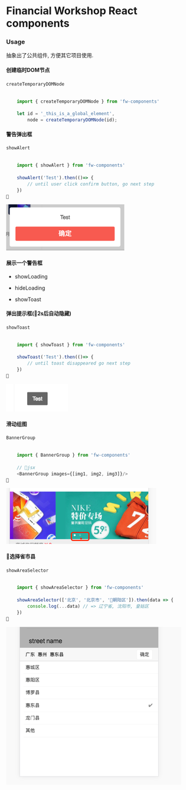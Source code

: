 # Financial Workshop React components

### Usage

抽象出了公共组件, 方便其它项目使用.

#### 创建临时DOM节点
 
`createTemporaryDOMNode`

```javascript

    import { createTemporaryDOMNode } from 'fw-components'

    let id = '_this_is_a_global_element',
        node = createTemporaryDOMNode(id);

```

#### 警告弹出框

`showAlert`

```javascript

    import { showAlert } from 'fw-components'

    showAlert('Test').then(()=> {
        // until user click confirm button, go next step
    })
   
```

![showAlert](https://raw.githubusercontent.com/FinanicalWorkshop/fw-components/master/images/QQ20180110-174658.png)

#### 展示一个警告框
  
* showLoading

* hideLoading
  
* showToast

#### 弹出提示框(2s后自动隐藏)

`showToast`

```javascript

    import { showToast } from 'fw-components'

    showToast('Test').then(()=> {
        // until toast disappeared go next step
    })
   
```

![showToast](https://raw.githubusercontent.com/FinanicalWorkshop/fw-components/master/images/QQ20180110-175250.png)

#### 滑动组图

`BannerGroup`

```javascript

    import { BannerGroup } from 'fw-components'

    // jsx
    <BannerGroup images={[img1, img2, img3]}/>
   
```

![BannerGroup](https://raw.githubusercontent.com/FinanicalWorkshop/fw-components/master/images/QQ20180110-175832.png)

#### 选择省市县

`showAreaSelector`

```javascript

    import { showAreaSelector } from 'fw-components'

    showAreaSelector(['北京', '北京市', '朝阳区']).then(data => {
        console.log(...data) // => 辽宁省, 沈阳市, 皇姑区
    })
   
```

![showAreaSelector](https://raw.githubusercontent.com/FinanicalWorkshop/fw-components/master/images/QQ20180110-180217.png)
